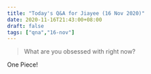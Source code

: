 ```yaml
---
title: "Today's Q&A for Jiayee (16 Nov 2020)"
date: 2020-11-16T21:43:00+08:00
draft: false
tags: ["qna","16-nov"]
---
```

> What are you obsessed with right now?

One Piece!
